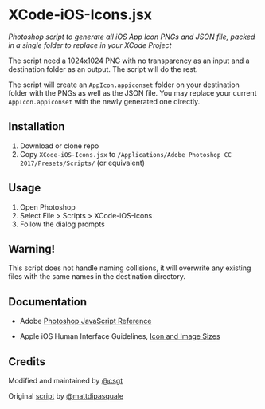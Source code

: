 # XCode-iOS-Icons.jsx

*Photoshop script to generate all iOS App Icon PNGs and JSON file, packed in a single folder to replace in your XCode Project*

The script need a 1024x1024 PNG with no transparency as an input and a destination folder as an output.  The script will do the rest.

The script will create an `AppIcon.appiconset` folder on your destination folder with the PNGs as well as the JSON file.  You may replace your current `AppIcon.appiconset` with the newly generated one directly.

## Installation

1. Download or clone repo
2. Copy `XCode-iOS-Icons.jsx` to `/Applications/Adobe Photoshop CC 2017/Presets/Scripts/` (or equivalent)

## Usage

1. Open Photoshop
2. Select File > Scripts > XCode-iOS-Icons
3. Follow the dialog prompts

## Warning!

This script does not handle naming collisions, it will overwrite any existing files with the same names in the destination directory.

## Documentation

* Adobe [Photoshop JavaScript Reference](http://www.adobe.com/devnet/photoshop/scripting.html)

* Apple iOS Human Interface Guidelines, [Icon and Image Sizes](https://developer.apple.com/library/ios/documentation/userexperience/conceptual/mobilehig/IconMatrix.html)

## Credits

Modified and maintained by [@csgt](https://github.com/csgt)

Original [script](https://gist.github.com/mattdipasquale/711203) by [@mattdipasquale](https://github.com/mattdipasquale)

